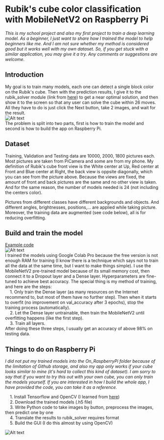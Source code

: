 # Rubik's cube color classification with MobileNetV2 on Raspberry Pi

*This is my school project and also my first project to train a deep learning model. As a beginner, I just want to share how I trained the model to help beginners like me. And I am not sure whether my method is considered good but it works well with my own dataset. So, if you get stuck with a similar application, you may give it a try. Any comments or suggestions are welcome.*

## Introduction
My goal is to train many models, each one can detect a single block color on the Rubik's cube. Then with the prediction results, I give it to the rubik_solver module (link from [here](https://pypi.org/project/rubik-solver/)) to get a near optimal solution, and then show it to the screen so that any user can solve the cube within 26 moves. All they have to do is just click the Next button, take 2 images, and wait for the result.  
  ![Alt text](https://github.com/cheee123/Rubik-classification/concept.jpg?raw=true "The final result")  
The problem is split into two parts, first is how to train the model and second is how to build the app on Raspberry Pi.  

## Dataset
Training, Validation and Testing data are 10000, 2000, 1800 pictures each. Most pictures are taken from PiCamera and some are from my phone. My definition of Rubik's cube front view is the White center at Up, Red center at Front and Blue center at Right, the back view is oppsite diagonally, which you can see from the picture above. Because the views are fixed, the amount of front and back pictures are the same and no other view is taken. And for the same reason, the number of models needed is 24 (not including the centers color). 

Pictures from different classes have different backgrounds and objects. And different angles, brightnesses, positions,... are applied while taking picture. Moreover, the training data are augmented (see code below), all is for reducing overfitting.  
## Build and train the model
  [Example code](https://colab.research.google.com/drive/1sIT6aaDG9MzmKsCrjTWD5SOsSGE1m9lg?usp=sharing)  
  ![Alt text](https://github.com/cheee123/Rubik-classification/filesneeded.jpg?raw=true "The files in Colab directory")  
  I trained the models using Google Colab Pro because the free version is not enough RAM for training (I know there is a technique which says not to train all the data at the same time, but I want to make things simple). I use the MobileNetV2 pre-trained model because of its small memory cost, then connect it to a Dropout layer and a Dense layer. Hyperparameters are fine-tuned to achieve best accuracy. The special thing is my method of training, and here are the steps:  
&nbsp;&nbsp;&nbsp;&nbsp;1. Only train the Dense layer (as many resources on the Internet recommend to, but most of them have no further step). Then when it starts to overfit (no improvement on val_accuracy after 3 epochs), stop the training process (automatically).  
&nbsp;&nbsp;&nbsp;&nbsp;2. Let the Dense layer untrainable, then train the MobileNetV2 until overfitting happens (like the first step).  
&nbsp;&nbsp;&nbsp;&nbsp;3. Train all layers.  
  After doing these three steps, I usually get an accuracy of above 98% on testing data.  
  
## Things to do on Raspberry Pi
*I did not put my trained models into the On_RaspberryPi folder because of the limitation of Github storage, and also my app only works if your cube looks similar to mine (it's hard to collect this kind of dataset). I am sorry to say that if you want to try this out with your own cube, you can only train the models yourself. If you are interested in how I build the whole app, I have provided the code, you can take it as a reference.*  

&nbsp;&nbsp;&nbsp;&nbsp;1. Install Tensorflow and OpenCV (I learned from [here](https://www.youtube.com/watch?v=QLZWQlg-Pk0&list=PLlD0XVjVhLaKWQxzuwQgQlkgimoNhCoHw))  
&nbsp;&nbsp;&nbsp;&nbsp;2. Download the trained models (.h5 file)  
&nbsp;&nbsp;&nbsp;&nbsp;3. Write Python code to take images by button, preprocess the images, then predict one by one  
&nbsp;&nbsp;&nbsp;&nbsp;4. Translate the results to rubik_solver requires format  
&nbsp;&nbsp;&nbsp;&nbsp;5. Build the GUI (I do this almost by using OpenCV)  
 
![Alt text](https://github.com/cheee123/Rubik-classification/filesneeded.jpg?raw=true "The hardware I used")  
